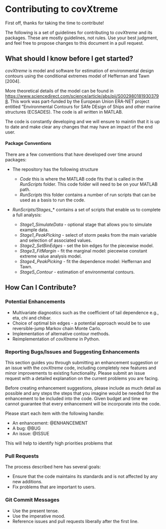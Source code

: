 # Contributing to covXtreme

First off, thanks for taking the time to contribute!

The following is a set of guidelines for contributing to *covXtreme* and its packages. These are mostly guidelines, not rules. Use your best judgment, and feel free to propose changes to this document in a pull request.

## What should I know before I get started?

*covXtreme* is model and software for estimation of environmental design contours using the conditional extremes model of Heffernan and Tawn [2004].

More theoretical details of the model can be found in https://www.sciencedirect.com/science/article/abs/pii/S0029801819303798. This work was part-funded by the European Union ERA-NET project entitled “Environmental Contours for SAfe DEsign of Ships and other marine structures (ECSADES). The code is all written in MATLAB.

The code is constantly developing and we will ensure to maintin that it is up to date and make clear any changes that may have an impact of the end user.


#### Package Conventions

There are a few conventions that have developed over time around packages:

* The repository has the following structure
    * *Code* this is where the MATLAB code fits that is called in the *RunScripts* folder. This code folder will need to be on your MATLAB path. 
    * *RunScripts* this folder contains a number of run scripts that can be used as a basis to run the code. 

* *RunScripts/Stages_** contains a set of scripts that enable us to complete a full analysis:
    * *Stage1_SimulateData* - optional stage that allows you to simulate example data.
    * *Stage1_PeakPicking* - select of storm peaks from the main variable and selection of associated values.
    * *Stage2_SetBinEdges* - set the bin edges for the piecewise model.
    * *Stage3_FitMargin* - fit the marginal model: piecewise constant extreme value analysis model.
    * *Stage4_PeakPicking* - fit the dependence model: Heffernan and Tawn.
    * *Stage5_Contour* - estimation of environmental contours.

## How Can I Contribute?

### Potential Enhancements 
* Multivariate diagnostics such as the coefficient of tail dependence e.g., eta, chi and chibar.
* Choice of optimal bin edges - a potential approach would be to use reversible-jump Markov chain Monte Carlo.
* Implementation of alternative contour methods. 
* Reimplementation of *covXtreme* in Python.  

### Reporting Bugs/Issues and Suggesting Enhancements

This section guides you through submitting an enhancement suggestion or an issue with the *covXtreme* code, including completely new features and minor improvements to existing functionality. Please submit an issue request with a detailed explanation on the current problems you are facing.

Before creating enhancement suggestions, please include as much detail as possible and any steps the steps that you imagine would be needed for the enhancement to be included into the code. Given budget and time we cannot guarantee that every enhancement will be incorporate into the code. 

Please start each item with the following handle:
* An enhancement: @ENHANCEMENT 
* A bug: @BUG
* An issue: @ISSUE

This will help to identify high priorities problems that 

### Pull Requests

The process described here has several goals:

- Ensure that the code maintains its standards and is not affected by any new additions. 
- Fix problems that are important to users.

### Git Commit Messages

* Use the present tense. 
* Use the imperative mood. 
* Reference issues and pull requests liberally after the first line.
